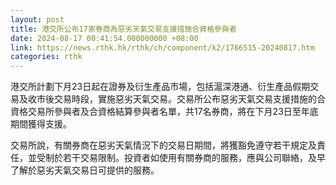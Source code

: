 ```yaml
---
layout: post
title: 港交所公布17家券商為惡劣天氣交易支援措施合資格參與者
date: 2024-08-17 00:41:54.000000000 +08:00
link: https://news.rthk.hk/rthk/ch/component/k2/1766515-20240817.htm
categories: rthk
---
```


港交所計劃下月23日起在證券及衍生產品市場，包括滬深港通、衍生產品假期交易及收市後交易時段，實施惡劣天氣交易。交易所公布惡劣天氣交易支援措施的合資格交易所參與者及合資格結算參與者名單，共17名券商，將在下月23日至年底期間獲得支援。

交易所說，有關券商在惡劣天氣情況下的交易日期間，將獲豁免遵守若干規定及責任，並受制於若干交易限制。投資者如使用有關券商的服務，應與公司聯絡，及早了解於惡劣天氣交易日可提供的服務。
